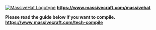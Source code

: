 <a href="https://www.massivecraft.com/massivehat">![MassiveHat Logotype](https://www.massivecraft.com/wp-content/uploads/2013/03/massivecraft-logotype-plugin-massivehat-2000.jpg)</a>
<b>https://www.massivecraft.com/massivehat</b>

<b>Please read the guide below if you want to compile.</b><br>
<b>https://www.massivecraft.com/tech-compile</b>
